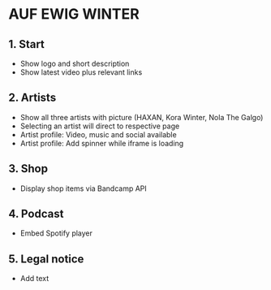 # AUF EWIG WINTER

## 1. Start

- Show logo and short description
- Show latest video plus relevant links

## 2. Artists

- Show all three artists with picture (HAXAN, Kora Winter, Nola The Galgo)
- Selecting an artist will direct to respective page
- Artist profile: Video, music and social available
- Artist profile: Add spinner while iframe is loading

## 3. Shop

- Display shop items via Bandcamp API

## 4. Podcast

- Embed Spotify player

## 5. Legal notice

- Add text
